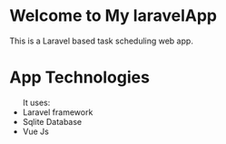 <h1> Welcome to My laravelApp </h1>

This is a Laravel based task scheduling web app.

# App Technologies
<ul> It uses:
    <li> Laravel framework </li>
    <li> Sqlite Database </li>
    <li> Vue Js </li>